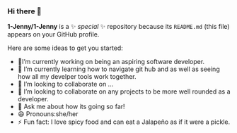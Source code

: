 ### Hi there 👋

**1-Jenny/1-Jenny** is a ✨ _special_ ✨ repository because its `README.md` (this file) appears on your GitHub profile.

Here are some ideas to get you started:

- 🔭I’m currently working on being an aspiring software developer.
- 🌱 I’m currently learning how to navigate git hub and as well as seeing how all my develper tools work together.
- 👯 I’m looking to collaborate on ...
- 🤔 I’m looking to collaborate on any projects to be more well rounded as a developer.
- 💬 Ask me about how its going so far!
- 😄 Pronouns:she/her
- ⚡ Fun fact: I love spicy food and can eat a Jalapeño as if it were a pickle.


